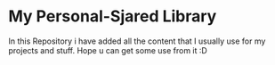 # My Personal-Sjared Library

In this Repository i have added all the content that I usually use for my projects and stuff. Hope u can get some use from it :D
